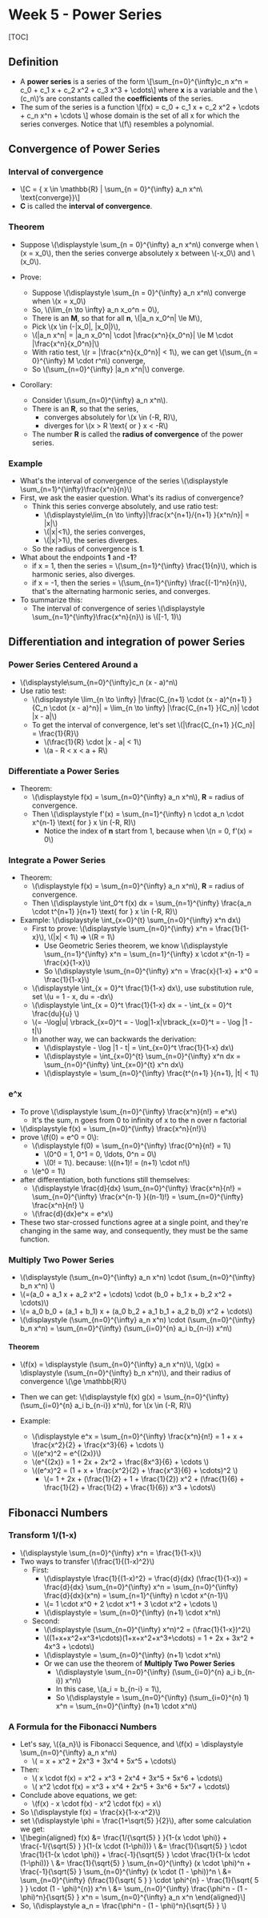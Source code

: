 # Week 5 - Power Series

[TOC]

## Definition

* A **power series** is a series of the form \\[\sum_{n=0}^{\infty}c_n x^n = c_0 + c_1 x + c_2 x^2 + c_3 x^3 + \cdots\\] where **x** is a variable and the \\(c_n\\)’s are constants called the **coefficients** of the series.
* The sum of the series is a function \\[f(x) = c_0 + c_1 x + c_2 x^2 + \cdots + c_n x^n + \cdots \\] whose domain is the set of all x for which the series converges. Notice that \\(f\\) resembles a polynomial.

## Convergence of Power Series

### Interval of convergence

* \\[C = \{ x \in \mathbb{R} | \sum_{n = 0}^{\infty} a_n x^n\ \text{converge}\}\\]
* **C** is called the **interval of convergence**.

### Theorem

* Suppose \\(\displaystyle \sum_{n = 0}^{\infty} a_n x^n\\) converge when \\(x = x_0\\), then the series converge absolutely x between \\(-x_0\\) and \\(x_0\\).

* Prove:
    * Suppose \\(\displaystyle \sum_{n = 0}^{\infty} a_n x^n\\) converge when \\(x = x_0\\)
    * So, \\(\lim_{n \to \infty} a_n x_o^n = 0\\),
    * There is an **M**, so that for all **n**, \\(|a_n x_0^n| \le M\\),
    * Pick \\(x \in (-|x_0|, |x_0|)\\),
    * \\(|a_n x^n| = |a_n x_0^n| \cdot |\frac{x^n}{x_0^n}| \le M \cdot |\frac{x^n}{x_0^n}|\\)
    * With ratio test, \\(r = |\frac{x^n}{x_0^n}| < 1\\), we can get \\(\sum_{n = 0}^{\infty} M \cdot r^n\\) converge,
    * So \\(\sum_{n=0}^{\infty} |a_n x^n|\\) converge.

* Corollary:
    * Consider \\(\sum_{n=0}^{\infty} a_n x^n\\).
    * There is an **R**, so that the series,
        * converges absolutely for \\(x \in (-R, R)\\),
        * diverges for \\(x > R \text{ or } x < -R\\)
    * The number **R** is called the **radius of convergence** of the power series.

### Example

* What's the interval of convergence of the series \\(\displaystyle \sum_{n=1}^{\infty}\frac{x^n}{n}\\)
* First, we ask the easier question. What's its radius of convergence?
    * Think this series converge absolutely, and use ratio test:
        * \\(\displaystyle\lim_{n \to \infty}|\frac{x^{n+1}/{n+1} }{x^n/n}| = |x|\\)
        * \\(|x|<1\\), the series converges,
        * \\(|x|>1\\), the series diverges.
    * So the radius of convergence is **1**.
* What about the endpoints **1** and **-1**?
    * if x = 1, then the series = \\(\sum_{n=1}^{\infty} \frac{1}{n}\\), which is harmonic series, also diverges.
    * if x = -1, then the series = \\(\sum_{n=1}^{\infty} \frac{(-1)^n}{n}\\), that's the alternating harmonic series, and converges.
* To summarize this: 
    * The interval of convergence of series \\(\displaystyle \sum_{n=1}^{\infty}\frac{x^n}{n}\\) is \\([-1, 1)\\)

## Differentiation and integration of power Series

### Power Series Centered Around a

* \\(\displaystyle\sum_{n=0}^{\infty}c_n (x - a)^n\\)
* Use ratio test:
    * \\(\displaystyle \lim_{n \to \infty} |\frac{C_{n+1} \cdot (x - a)^{n+1} }{C_n \cdot (x - a)^n}| = \lim_{n \to \infty} |\frac{C_{n+1} }{C_n}| \cdot |x - a|\\)
    * To get the interval of convergence, let's set \\(|\frac{C_{n+1} }{C_n}| = \frac{1}{R}\\)
        * \\(\frac{1}{R} \cdot |x - a| < 1\\)
        * \\(a - R < x < a + R\\)

### Differentiate a Power Series

* Theorem: 
    * \\(\displaystyle f(x) = \sum_{n=0}^{\infty} a_n x^n\\), **R** = radius of convergence.
    * Then \\(\displaystyle f'(x) = \sum_{n=1}^{\infty} n \cdot a_n \cdot x^{n-1} \text{ for } x \in (-R, R)\\)
        * Notice the index of **n** start from 1, because when \\(n = 0, f'(x) = 0\\)

### Integrate a Power Series

* Theorem: 
    * \\(\displaystyle f(x) = \sum_{n=0}^{\infty} a_n x^n\\), **R** = radius of convergence.
    * Then \\(\displaystyle \int_0^t f(x) dx = \sum_{n=1}^{\infty} \frac{a_n \cdot t^{n+1} }{n+1} \text{ for } x \in (-R, R)\\)
* Example: \\(\displaystyle \int_{x=0}^{t} \sum_{n=0}^{\infty} x^n dx\\)
    * First to prove: \\(\displaystyle \sum_{n=0}^{\infty} x^n = \frac{1}{1-x}\\), \\(|x| < 1\\) => \\(R = 1\\)
        * Use Geometric Series theorem, we know \\(\displaystyle \sum_{n=1}^{\infty} x^n = \sum_{n=1}^{\infty} x \cdot x^{n-1} = \frac{x}{1-x}\\)
        * So \\(\displaystyle \sum_{n=0}^{\infty} x^n = \frac{x}{1-x} + x^0 = \frac{1}{1-x}\\)
    * \\(\displaystyle \int_{x = 0}^t \frac{1}{1-x} dx\\), use substitution rule, set \\(u = 1 - x, du = -dx\\)
    * \\(\displaystyle \int_{x = 0}^t \frac{1}{1-x} dx = - \int_{x = 0}^t \frac{du}{u} \\)
    * \\(= -\log|u| \rbrack_{x=0}^t = - \log|1-x|\rbrack_{x=0}^t = - \log |1 - t|\\)
    * In another way, we can backwards the derivation:
        * \\(\displaystyle - \log |1 - t| = \int_{x=0}^t \frac{1}{1-x} dx\\)
        * \\(\displaystyle = \int_{x=0}^{t} \sum_{n=0}^{\infty} x^n dx = \sum_{n=0}^{\infty} \int_{x=0}^{t} x^n dx\\)
        * \\(\displaystyle = \sum_{n=0}^{\infty} \frac{t^{n+1} }{n+1}, |t| < 1\\)

### e^x

* To prove \\(\displaystyle \sum_{n=0}^{\infty} \frac{x^n}{n!} = e^x\\)
    *  It's the sum, n goes from 0 to infinity of x to the n over n factorial
* \\(\displaystyle f(x) = \sum_{n=0}^{\infty} \frac{x^n}{n!}\\)
* prove \\(f(0) = e^0 = 0\\):
    * \\(\displaystyle f(0) = \sum_{n=0}^{\infty} \frac{0^n}{n!} = 1\\)
        * \\(0^0 = 1, 0^1 = 0, \ldots, 0^n = 0\\)
        * \\(0! = 1\\). because: \\((n+1)! = (n+1) \cdot n!\\)
    * \\(e^0 = 1\\)
* after differentiation, both functions still themselves:
    * \\(\displaystyle \frac{d}{dx} \sum_{n=0}^{\infty} \frac{x^n}{n!} = \sum_{n=0}^{\infty} \frac{x^{n-1} }{(n-1)!} = \sum_{n=0}^{\infty} \frac{x^n}{n!} \\)
    * \\(\frac{d}{dx}e^x = e^x\\)
 *  These two star-crossed functions agree at a single point, and they're changing in the same way, and consequently, they must be the same function. 

### Multiply Two Power Series

* \\(\displaystyle (\sum_{n=0}^{\infty} a_n x^n) \cdot (\sum_{n=0}^{\infty} b_n x^n) \\)
* \\(=(a_0 + a_1 x + a_2 x^2 + \cdots) \cdot (b_0 + b_1 x + b_2 x^2 + \cdots)\\)
* \\(= a_0 b_0 + (a_1 + b_1) x + (a_0 b_2 + a_1 b_1 + a_2 b_0) x^2 + \cdots\\)
* \\(\displaystyle (\sum_{n=0}^{\infty} a_n x^n) \cdot (\sum_{n=0}^{\infty} b_n x^n) = \sum_{n=0}^{\infty} (\sum_{i=0}^{n} a_i b_{n-i}) x^n\\)

#### Theorem

* \\(f(x) = \displaystyle (\sum_{n=0}^{\infty} a_n x^n)\\), \\(g(x) = \displaystyle (\sum_{n=0}^{\infty} b_n x^n)\\), and their radius of convergence \\(\ge \mathbb{R}\\)
* Then we can get: \\(\displaystyle f(x) g(x) = \sum_{n=0}^{\infty} (\sum_{i=0}^{n} a_i b_{n-i}) x^n\\), for \\(x \in (-R, R)\\)

* Example: 
    * \\(\displaystyle e^x = \sum_{n=0}^{\infty} \frac{x^n}{n!} = 1 + x + \frac{x^2}{2} + \frac{x^3}{6} + \cdots \\)
    * \\((e^x)^2 = e^{(2x)}\\)
    * \\(e^{(2x)} = 1 + 2x + 2x^2 + \frac{8x^3}{6} + \cdots \\)
    * \\((e^x)^2 = (1 + x + \frac{x^2}{2} + \frac{x^3}{6} + \cdots)^2 \\)
        * \\(= 1 + 2x + (\frac{1}{2} + 1 + \frac{1}{2}) x^2 + (\frac{1}{6} + \frac{1}{2} + \frac{1}{2} + \frac{1}{6}) x^3 + \cdots\\)

## Fibonacci Numbers

### Transform 1/(1-x)

* \\(\displaystyle \sum_{n=0}^{\infty} x^n = \frac{1}{1-x}\\)
* Two ways to transfer \\(\frac{1}{(1-x)^2}\\)
    * First:
        * \\(\displaystyle \frac{1}{(1-x)^2} = \frac{d}{dx} (\frac{1}{1-x}) = \frac{d}{dx} \sum_{n=0}^{\infty} x^n = \sum_{n=0}^{\infty} \frac{d}{dx}(x^n) = \sum_{n=1}^{\infty} n \cdot x^{n-1}\\)
        * \\(= 1 \cdot x^0 + 2 \cdot x^1 + 3 \cdot x^2 + \cdots \\)
        * \\(\displaystyle = \sum_{n=0}^{\infty} (n+1) \cdot x^n\\)
    * Second:
        * \\(\displaystyle (\sum_{n=0}^{\infty} x^n)^2 = (\frac{1}{1-x})^2\\)
        * \\((1+x+x^2+x^3+\cdots)(1+x+x^2+x^3+\cdots) = 1 + 2x + 3x^2 + 4x^3 + \cdots\\)
        * \\(\displaystyle = \sum_{n=0}^{\infty} (n+1) \cdot x^n\\)
        * Or we can use the theorem of **Multiply Two Power Series** 
            * \\(\displaystyle \sum_{n=0}^{\infty} (\sum_{i=0}^{n} a_i b_{n-i}) x^n\\)
            * In this case, \\(a_i = b_{n-i} = 1\\),
            * So  \\(\displaystyle = \sum_{n=0}^{\infty} (\sum_{i=0}^{n} 1) x^n = \sum_{n=0}^{\infty} (n+1) \cdot x^n\\)

### A Formula for the Fibonacci Numbers

* Let's say, \\({a_n}\\) is Fibonacci Sequence, and \\(f(x) = \displaystyle \sum_{n=0}^{\infty} a_n x^n\\)
    * \\( = x + x^2 + 2x^3 + 3x^4 + 5x^5 + \cdots\\)
* Then:
    * \\( x \cdot f(x) = x^2 + x^3 + 2x^4 + 3x^5 + 5x^6 + \cdots\\)
    * \\( x^2 \cdot f(x) = x^3 + x^4 + 2x^5 + 3x^6 + 5x^7 + \cdots\\)  
* Conclude above equations, we get:
    * \\(f(x) - x \cdot f(x) - x^2 \cdot f(x) = x\\)
* So \\(\displaystyle f(x) = \frac{x}{1-x-x^2}\\)
* set \\(\displaystyle \phi = \frac{1+\sqrt{5} }{2}\\), after some calculation we get:
* \\[\begin{aligned} 
    f(x) &= \frac{1/{\sqrt{5} } }{1-(x \cdot \phi)} + \frac{-1/{\sqrt{5} } }{1-(x \cdot (1-\phi))} \\
    &= \frac{1}{\sqrt{5} } \cdot \frac{1}{1-(x \cdot \phi)} + \frac{-1}{\sqrt{5} } \cdot \frac{1}{1-(x \cdot (1-\phi))} \\
    &= \frac{1}{\sqrt{5} } \sum_{n=0}^{\infty} (x \cdot \phi)^n + \frac{-1}{\sqrt{5} } \sum_{n=0}^{\infty} (x \cdot (1 - \phi))^n \\
    &= \sum_{n=0}^{\infty} (\frac{1}{\sqrt{ 5 } } \cdot \phi^{n} - \frac{1}{\sqrt{ 5 } } \cdot (1 - \phi)^{n}) x^n \\
    &= \sum_{n=0}^{\infty} \frac{\phi^n - (1 - \phi)^n}{\sqrt{5} } x^n = \sum_{n=0}^{\infty} a_n x^n
    \end{aligned}\\]
* So, \\(\displaystyle a_n = \frac{\phi^n - (1 - \phi)^n}{\sqrt{5} } \\)

